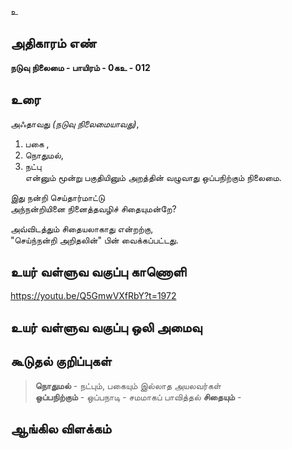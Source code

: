 உ


## அதிகாரம் எண்

**நடுவு நிலைமை  - பாயிரம் - 0கஉ - 012**

## உரை

அஃதாவது _(நடுவு நிலைமையாவது)_,  
1. பகை ,
2. நொதுமல்,
3. நட்பு  
என்னும் மூன்று பகுதியினும் அறத்தின் வழுவாது ஒப்பநிற்கும் நிலைமை.  

இது நன்றி செய்தார்மாட்டு  
அந்நன்றியினை நினைத்தவழிச் சிதையுமன்றே?  

அவ்விடத்தும் சிதையலாகாது என்றற்கு,  
"செய்ந்நன்றி அறிதலின்" பின் வைக்கப்பட்டது.

## உயர் வள்ளுவ வகுப்பு காணொளி

https://youtu.be/Q5GmwVXfRbY?t=1972

## உயர் வள்ளுவ வகுப்பு ஒலி அமைவு 


## கூடுதல் குறிப்புகள்

>**நொதுமல்** - நட்பும், பகையும் இல்லாத அயலவர்கள்  
>**ஒப்பநிற்கும்** - ஒப்பநாடி - சமமாகப் பாவித்தல்
>**சிதையும்** - 


## ஆங்கில விளக்கம்

